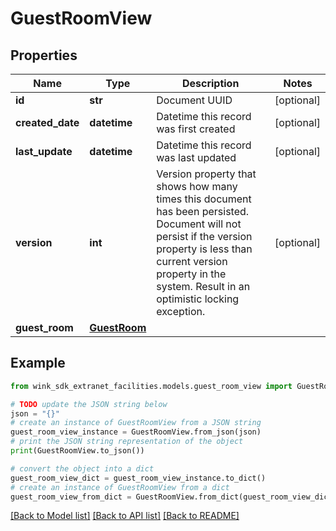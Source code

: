# GuestRoomView


## Properties

Name | Type | Description | Notes
------------ | ------------- | ------------- | -------------
**id** | **str** | Document UUID | [optional] 
**created_date** | **datetime** | Datetime this record was first created | [optional] 
**last_update** | **datetime** | Datetime this record was last updated | [optional] 
**version** | **int** | Version property that shows how many times this document has been persisted. Document will not persist if the version property is less than current version property in the system. Result in an optimistic locking exception. | [optional] 
**guest_room** | [**GuestRoom**](GuestRoom.md) |  | 

## Example

```python
from wink_sdk_extranet_facilities.models.guest_room_view import GuestRoomView

# TODO update the JSON string below
json = "{}"
# create an instance of GuestRoomView from a JSON string
guest_room_view_instance = GuestRoomView.from_json(json)
# print the JSON string representation of the object
print(GuestRoomView.to_json())

# convert the object into a dict
guest_room_view_dict = guest_room_view_instance.to_dict()
# create an instance of GuestRoomView from a dict
guest_room_view_from_dict = GuestRoomView.from_dict(guest_room_view_dict)
```
[[Back to Model list]](../README.md#documentation-for-models) [[Back to API list]](../README.md#documentation-for-api-endpoints) [[Back to README]](../README.md)


